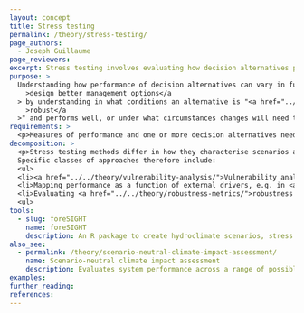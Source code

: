 ```yaml
---
layout: concept
title: Stress testing
permalink: /theory/stress-testing/
page_authors:
  - Joseph Guillaume
page_reviewers:
excerpt: Stress testing involves evaluating how decision alternatives perform in different conditions.
purpose: >
  Understanding how performance of decision alternatives can vary in future can help <a href="../../theory/management-options/"
    >design better management options</a
  > by understanding in what conditions an alternative is "<a href="../../theory/robust-decisions/"
    >robust</a
  >" and performs well, or under what circumstances changes will need to made within an "<a href="../../theory/adaptive-decisions/">adaptive</a>" solution.
requirements: >
  <p>Measures of performance and one or more decision alternatives need to be specified. Stress testing can be performed in an optimisation context (e.g. to identify <a href="../../theory/robust-decisions/">robust decisions</a>), in which case the decision alternatives are defined within a model.</p>
decomposition: >
  <p>Stress testing methods differ in how they characterise scenarios and the form of output they provide. Scenarios can be pre-determined, defined by model parameters, or created within the stress testing process. Stress testing may report failures, simply show how performance varies, or aim to compare decision alternatives.</p>
  Specific classes of approaches therefore include:
  <ul>
  <li><a href="../../theory/vulnerability-analysis/">Vulnerability analysis</a> specifically identifies conditions in which management options can fail</li>
  <li>Mapping performance as a function of external drivers, e.g. in <a href="../../theory/decision-scaling/">Decision scaling</a></li>
  <li>Evaluating <a href="../../theory/robustness-metrics/">robustness metrics</a>, e.g. in <a href="../../theory/robust-optimisation/">Robust optimisation</a> or "<a href="../../theory/robust-decision-making/">Robust decision making</a>"</li>
  <ul>
tools:
  - slug: foreSIGHT
    name: foreSIGHT
    description: An R package to create hydroclimate scenarios, stress test systems and visualize system performance in scenario-neutral climate change impact assessments.
also_see:
  - permalink: /theory/scenario-neutral-climate-impact-assessment/
    name: Scenario-neutral climate impact assessment
    description: Evaluates system performance across a range of possible climates rather than a pre-determined set of scenarios
examples:
further_reading:
references:
---
```

